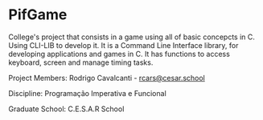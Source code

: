 # PifGame
College's project that consists in a game using all of basic concepcts in C. Using CLI-LIB to develop it. It is a Command Line Interface library, for developing applications and games in C. It has functions to access keyboard,
screen and manage timing tasks.

Project Members:
Rodrigo Cavalcanti - rcars@cesar.school

Discipline:
Programação Imperativa e Funcional

Graduate School:
C.E.S.A.R School

